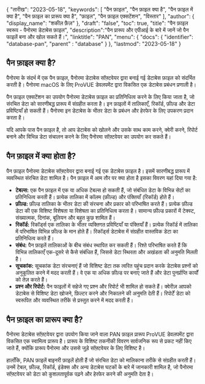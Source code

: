{
"तारीख": "2023-05-18",
  "keywords": [
"पैन फ़ाइल",
"पैन फ़ाइल क्या है",
"पैन फ़ाइल में क्या है",
"पैन फ़ाइल का प्रारूप क्या है",
"फ़ाइल",
"पैन फ़ाइल एक्सटेंशन",
"विस्तार"
],
  "author": {
"display_name": "शकील फ़ैज़"
},
"draft": "false",
"toc": true,
"title": "पैन फ़ाइल स्वरूप - पैनोरमा डेटाबेस फ़ाइल",
  "description":"पैन प्रारूप और एपीआई के बारे में जानें जो पैन फाइलें बना और खोल सकते हैं।",
"linktitle": "PAN",
  "menu": {
    "docs": {
      "identifier": "database-pan",
"parent" : "database"
}
},
"lastmod": "2023-05-18"
}

## पैन फ़ाइल क्या है?

पैनोरमा के संदर्भ में एक पैन फ़ाइल, पैनोरमा डेटाबेस सॉफ़्टवेयर द्वारा बनाई गई डेटाबेस फ़ाइल को संदर्भित करती है। पैनोरमा macOS के लिए ProVUE डेवलपमेंट द्वारा विकसित एक डेटाबेस प्रबंधन प्रणाली है।

पैन फ़ाइल एक्सटेंशन का उपयोग पैनोरमा डेटाबेस फ़ाइल का प्रतिनिधित्व करने के लिए किया जाता है, जो संरचित डेटा को सारणीबद्ध प्रारूप में संग्रहीत करता है। इन फ़ाइलों में तालिकाएँ, रिकॉर्ड, फ़ील्ड और डेटा प्रविष्टियाँ हो सकती हैं। पैनोरमा इन डेटाबेस के भीतर डेटा के प्रबंधन और हेरफेर के लिए उपकरण प्रदान करता है।

यदि आपके पास पैन फ़ाइल है, तो आप डेटाबेस को खोलने और उसके साथ काम करने, क्वेरी करने, रिपोर्ट बनाने और विभिन्न डेटा संचालन करने के लिए पैनोरमा सॉफ़्टवेयर का उपयोग कर सकते हैं।

## पैन फ़ाइल में क्या होता है?

पैन फ़ाइल पैनोरमा डेटाबेस सॉफ़्टवेयर द्वारा बनाई गई एक डेटाबेस फ़ाइल है। इसमें सारणीबद्ध प्रारूप में व्यवस्थित संरचित डेटा शामिल है। पैन फ़ाइल में आम तौर पर क्या होता है इसका विवरण यहां दिया गया है:

- **टेबल्स:** एक पैन फ़ाइल में एक या अधिक टेबल्स हो सकती हैं, जो संबंधित डेटा के विभिन्न सेटों का प्रतिनिधित्व करती हैं। प्रत्येक तालिका में कॉलम (फ़ील्ड) और पंक्तियाँ (रिकॉर्ड) होते हैं।
- **फ़ील्ड:** फ़ील्ड तालिका के भीतर डेटा की संरचना और प्रकार को परिभाषित करते हैं। प्रत्येक फ़ील्ड डेटा की एक विशिष्ट विशेषता या विशेषता का प्रतिनिधित्व करता है। सामान्य फ़ील्ड प्रकारों में टेक्स्ट, संख्यात्मक, दिनांक, बूलियन और बहुत कुछ शामिल हैं।
- **रिकॉर्ड:** रिकॉर्ड्स एक तालिका के भीतर व्यक्तिगत प्रविष्टियाँ या पंक्तियाँ हैं। प्रत्येक रिकॉर्ड में तालिका में परिभाषित विभिन्न फ़ील्ड के मान होते हैं। रिकॉर्ड्स डेटाबेस में संग्रहीत वास्तविक डेटा का प्रतिनिधित्व करते हैं।
- **संबंध:** पैन फ़ाइलें तालिकाओं के बीच संबंध स्थापित कर सकती हैं। रिश्ते परिभाषित करते हैं कि विभिन्न तालिकाएँ एक-दूसरे से कैसे संबंधित हैं, जिससे डेटा स्थिरता और अखंडता की अनुमति मिलती है।
- **सूचकांक:** सूचकांक डेटा संरचनाएं हैं जो विशिष्ट डेटा तक त्वरित पहुंच प्रदान करके डेटाबेस प्रश्नों को अनुकूलित करने में मदद करती हैं। वे एक या अधिक फ़ील्ड पर बनाए जाते हैं और डेटा पुनर्प्राप्ति कार्यों को तेज़ करते हैं।
- **प्रश्न और रिपोर्ट:** पैन फाइलों में सहेजे गए प्रश्न और रिपोर्ट भी शामिल हो सकते हैं। क्वेरीज़ आपको डेटाबेस से विशिष्ट डेटा खोजने, फ़िल्टर करने और निकालने की अनुमति देती हैं। रिपोर्टें डेटा को स्वरूपित और व्यवस्थित तरीके से प्रस्तुत करने में मदद करती हैं।

## पैन फ़ाइल का प्रारूप क्या है?

पैनोरमा डेटाबेस सॉफ़्टवेयर द्वारा उपयोग किया जाने वाला PAN फ़ाइल प्रारूप ProVUE डेवलपमेंट द्वारा विकसित एक स्वामित्व प्रारूप है। प्रारूप के विशिष्ट तकनीकी विवरण सार्वजनिक रूप से प्रकट नहीं किए जाते हैं, क्योंकि प्रारूप पैनोरमा और उससे जुड़े सॉफ़्टवेयर के लिए विशिष्ट है।

हालाँकि, PAN फ़ाइलें बाइनरी फ़ाइलें होती हैं जो संरचित डेटा को मालिकाना तरीके से संग्रहीत करती हैं। उनमें टेबल, फ़ील्ड, रिकॉर्ड, इंडेक्स और अन्य डेटाबेस घटकों के बारे में जानकारी शामिल है, जो पैनोरमा सॉफ़्टवेयर को डेटा को कुशलतापूर्वक पढ़ने और हेरफेर करने की अनुमति देता है।

